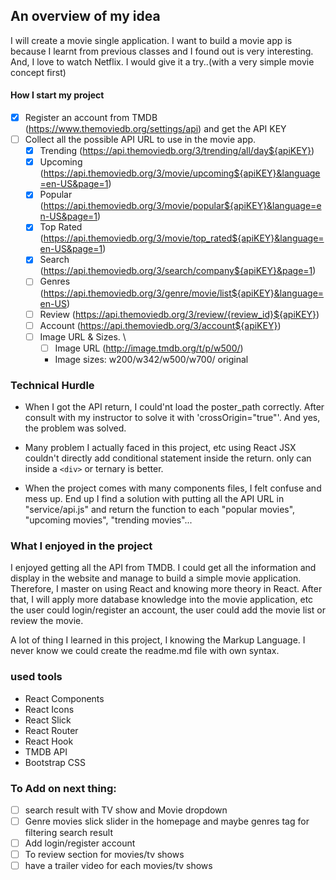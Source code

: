 ## An overview of my idea

I will create a movie single application. I want to build a movie app is because I learnt from previous classes and I found out is very interesting. And, I love to watch Netflix. I would give it a try..(with a very simple movie concept first)

#### How I start my project

-   [x] Register an account from TMDB (https://www.themoviedb.org/settings/api) and get the API KEY
-   [ ] Collect all the possible API URL to use in the movie app. 
    -   [x] Trending (https://api.themoviedb.org/3/trending/all/day${apiKEY}) 
    -   [x] Upcoming (https://api.themoviedb.org/3/movie/upcoming${apiKEY}&language=en-US&page=1) 
    -   [x] Popular (https://api.themoviedb.org/3/movie/popular${apiKEY}&language=en-US&page=1) 
    -   [x] Top Rated (https://api.themoviedb.org/3/movie/top_rated${apiKEY}&language=en-US&page=1) 
    -   [x] Search (https://api.themoviedb.org/3/search/company${apiKEY}&page=1) 
    -   [ ] Genres (https://api.themoviedb.org/3/genre/movie/list${apiKEY}&language=en-US) 
    -   [ ] Review (https://api.themoviedb.org/3/review/{review_id}${apiKEY}) 
    -   [ ] Account (https://api.themoviedb.org/3/account${apiKEY}) 
    -   [ ] Image URL & Sizes. \
        - [ ] Image URL (http://image.tmdb.org/t/p/w500/) 
        *   Image sizes: w200/w342/w500/w700/ original

### Technical Hurdle

-   When I got the API return, I could'nt load the poster_path correctly. After consult with my instructor to solve it with 'crossOrigin="true"'. And yes, the problem was solved.
-   Many problem I actually faced in this project, etc using React JSX couldn't directly add conditional statement inside the return. only can inside a `<div>` or ternary is better.

-   When the project comes with many components files, I felt confuse and mess up. End up I find a solution with putting all the API URL in "service/api.js" and return the function to each "popular movies", "upcoming movies", "trending movies"...

### What I enjoyed in the project

I enjoyed getting all the API from TMDB. I could get all the information and display in the website and manage to build a simple movie application. Therefore, I master on using React and knowing more theory in React. After that, I will apply more database knowledge into the movie application, etc the user could login/register an account, the user could add the movie list or review the movie.

A lot of thing I learned in this project, I knowing the Markup Language. I never know we could create the readme.md file with own syntax.

### used tools

-   React Components
-   React Icons
-   React Slick
-   React Router
-   React Hook
-   TMDB API
-   Bootstrap CSS

### To Add on next thing:

-   [ ] search result with TV show and Movie dropdown
-   [ ] Genre movies slick slider in the homepage and maybe genres tag for filtering search result
-   [ ] Add login/register account
-   [ ] To review section for movies/tv shows
-   [ ] have a trailer video for each movies/tv shows
